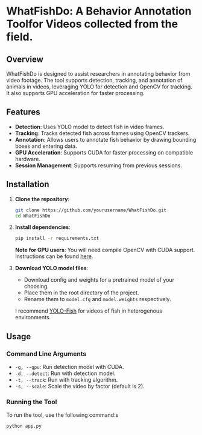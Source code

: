 # WhatFishDo: A Behavior Annotation Toolfor Videos collected from the field.

## Overview

WhatFishDo is designed to assist researchers in annotating behavior from video footage. The tool supports detection, tracking, and annotation of animals in videos, leveraging YOLO for detection and OpenCV for tracking. It also supports GPU acceleration for faster processing.

## Features

- **Detection**: Uses YOLO model to detect fish in video frames.
- **Tracking**: Tracks detected fish across frames using OpenCV trackers.
- **Annotation**: Allows users to annotate fish behavior by drawing bounding boxes and entering data.
- **GPU Acceleration**: Supports CUDA for faster processing on compatible hardware.
- **Session Management**: Supports resuming from previous sessions.

## Installation

1. **Clone the repository**:
    
    ```sh
    git clone https://github.com/yourusername/WhatFishDo.git
    cd WhatFishDo
    ```

2. **Install dependencies**:
    
    ```sh
    pip install -r requirements.txt
    ```

    **Note for GPU users**: You will need compile OpenCV with CUDA support. Instructions can be found [here](https://gist.github.com/minhhieutruong0705/8f0ec70c400420e0007c15c98510f133). 

3. **Download YOLO model files**:
    - Download config and weights for a pretrained model of your choosing.
    - Place them in the root directory of the project.
    - Rename them to `model.cfg` and `model.weights` respectively. 
    
    I recommend [YOLO-Fish](https://github.com/tamim662/YOLO-Fish/tree/main) for videos of fish in heterogenous environments.
## Usage

### Command Line Arguments

- `-g, --gpu`: Run detection model with CUDA.
- `-d, --detect`: Run with detection model.
- `-t, --track`: Run with tracking algorithm.
- `-s, --scale`: Scale the video by factor (default is 2).

### Running the Tool

To run the tool, use the following command:s

```sh
python app.py
```